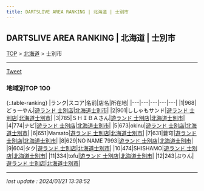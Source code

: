 ```yaml
---
title: DARTSLIVE AREA RANKING | 北海道 | 士別市
---
```

## DARTSLIVE AREA RANKING | 北海道 | 士別市

[TOP](/darts/rank/) > [北海道](/darts/rank/北海道/) > 士別市

___

<a href="https://twitter.com/share?ref_src=twsrc%5Etfw" data-text="DARTSLIVE AREA RANKING | 北海道士別市" class="twitter-share-button" data-via="DARTSLIVE" data-hashtags="DARTSLIVE" data-related="DARTSLIVE" data-show-count="false">Tweet</a>

### 地域別TOP 100

{:.table-ranking}
|ランク|スコア|名前|店名|所在地|
|---|---|---|---|---|
|1|968|どぅーやん|<a href="https://search.dartslive.com/jp/shop/9c4f2c74adcce9d70d9b047a20a7ba1e">遊ランド 士別店</a>|<a href="/darts/rank/北海道/士別市">北海道士別市</a>|
|2|901|ししゃもサンド|<a href="https://search.dartslive.com/jp/shop/9c4f2c74adcce9d70d9b047a20a7ba1e">遊ランド 士別店</a>|<a href="/darts/rank/北海道/士別市">北海道士別市</a>|
|3|785|ＳＨＩＢＡさん|<a href="https://search.dartslive.com/jp/shop/9c4f2c74adcce9d70d9b047a20a7ba1e">遊ランド 士別店</a>|<a href="/darts/rank/北海道/士別市">北海道士別市</a>|
|4|774|ナビ|<a href="https://search.dartslive.com/jp/shop/9c4f2c74adcce9d70d9b047a20a7ba1e">遊ランド 士別店</a>|<a href="/darts/rank/北海道/士別市">北海道士別市</a>|
|5|673|okinu|<a href="https://search.dartslive.com/jp/shop/9c4f2c74adcce9d70d9b047a20a7ba1e">遊ランド 士別店</a>|<a href="/darts/rank/北海道/士別市">北海道士別市</a>|
|6|651|Marsato|<a href="https://search.dartslive.com/jp/shop/9c4f2c74adcce9d70d9b047a20a7ba1e">遊ランド 士別店</a>|<a href="/darts/rank/北海道/士別市">北海道士別市</a>|
|7|631|蒼穹|<a href="https://search.dartslive.com/jp/shop/9c4f2c74adcce9d70d9b047a20a7ba1e">遊ランド 士別店</a>|<a href="/darts/rank/北海道/士別市">北海道士別市</a>|
|8|629|NO NAME 7993|<a href="https://search.dartslive.com/jp/shop/9c4f2c74adcce9d70d9b047a20a7ba1e">遊ランド 士別店</a>|<a href="/darts/rank/北海道/士別市">北海道士別市</a>|
|9|604|タク|<a href="https://search.dartslive.com/jp/shop/9c4f2c74adcce9d70d9b047a20a7ba1e">遊ランド 士別店</a>|<a href="/darts/rank/北海道/士別市">北海道士別市</a>|
|10|474|SHISHAMO|<a href="https://search.dartslive.com/jp/shop/9c4f2c74adcce9d70d9b047a20a7ba1e">遊ランド 士別店</a>|<a href="/darts/rank/北海道/士別市">北海道士別市</a>|
|11|334|tofu|<a href="https://search.dartslive.com/jp/shop/9c4f2c74adcce9d70d9b047a20a7ba1e">遊ランド 士別店</a>|<a href="/darts/rank/北海道/士別市">北海道士別市</a>|
|12|243|ぷりん|<a href="https://search.dartslive.com/jp/shop/9c4f2c74adcce9d70d9b047a20a7ba1e">遊ランド 士別店</a>|<a href="/darts/rank/北海道/士別市">北海道士別市</a>|



___

_last update : 2024/01/21 13:38:52_


<script src="https://cdnjs.cloudflare.com/ajax/libs/jquery/3.6.1/jquery.min.js" integrity="sha512-aVKKRRi/Q/YV+4mjoKBsE4x3H+BkegoM/em46NNlCqNTmUYADjBbeNefNxYV7giUp0VxICtqdrbqU7iVaeZNXA==" crossorigin="anonymous" referrerpolicy="no-referrer"></script>
<script src="https://cdnjs.cloudflare.com/ajax/libs/jquery.tablesorter/2.31.3/js/jquery.tablesorter.min.js" integrity="sha512-qzgd5cYSZcosqpzpn7zF2ZId8f/8CHmFKZ8j7mU4OUXTNRd5g+ZHBPsgKEwoqxCtdQvExE5LprwwPAgoicguNg==" crossorigin="anonymous" referrerpolicy="no-referrer"></script>
<link rel="stylesheet" href="https://cdnjs.cloudflare.com/ajax/libs/jquery.tablesorter/2.31.3/css/theme.default.min.css" integrity="sha512-wghhOJkjQX0Lh3NSWvNKeZ0ZpNn+SPVXX1Qyc9OCaogADktxrBiBdKGDoqVUOyhStvMBmJQ8ZdMHiR3wuEq8+w==" crossorigin="anonymous" referrerpolicy="no-referrer" />
<script>
$(function() {
    $(".table-ranking").tablesorter({sortList:[[0, 0]]});
});
</script>

<script async src="https://platform.twitter.com/widgets.js" charset="utf-8"></script>